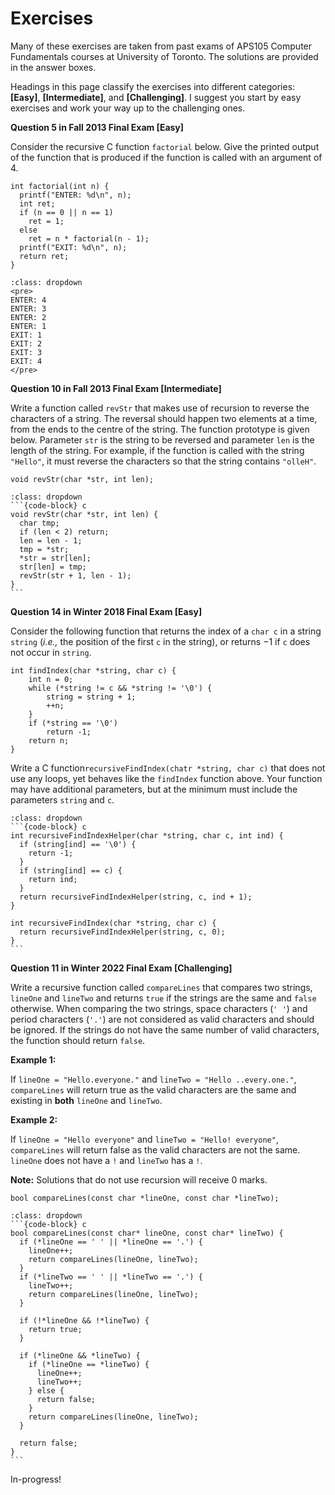 # Exercises

Many of these exercises are taken from past exams of APS105 Computer Fundamentals courses at University of Toronto. The solutions are provided in the answer boxes.

Headings in this page classify the exercises into different categories: **[Easy]**, **[Intermediate]**, and **[Challenging]**. I suggest you start by easy exercises and work your way up to the challenging ones.

**Question 5 in Fall 2013 Final Exam [Easy]**

Consider the recursive C function `factorial` below. Give the printed output of the function that is
produced if the function is called with an argument of 4.

```{code-block} c
int factorial(int n) {
  printf("ENTER: %d\n", n);
  int ret;
  if (n == 0 || n == 1)
    ret = 1;
  else
    ret = n * factorial(n - 1);
  printf("EXIT: %d\n", n);
  return ret;
}
```

````{admonition} Answer
:class: dropdown
<pre>
ENTER: 4
ENTER: 3
ENTER: 2
ENTER: 1
EXIT: 1
EXIT: 2
EXIT: 3
EXIT: 4
</pre>
````

**Question 10 in Fall 2013 Final Exam [Intermediate]**

Write a function called `revStr` that makes use of recursion to reverse the characters of a string. The reversal should happen two elements at a time, from the ends to the centre of the string. The function prototype is given below. Parameter `str` is the string to be reversed and parameter `len` is the length of the string. For example, if the function is called with the string `"Hello"`, it must reverse the characters so that the string contains `"olleH"`.

```{code-block} c
void revStr(char *str, int len);
```

````{admonition} Answer
:class: dropdown
```{code-block} c
void revStr(char *str, int len) {
  char tmp;
  if (len < 2) return;
  len = len - 1;
  tmp = *str;
  *str = str[len];
  str[len] = tmp;
  revStr(str + 1, len - 1);
}
```
````



**Question 14 in Winter 2018 Final Exam [Easy]**

Consider the following function that returns the index of a `char c` in a string `string` (*i.e.,* the position of the first `c` in the string), or returns $-1$ if `c` does not occur in `string`.

```{code-block} c
int findIndex(char *string, char c) {
    int n = 0;
    while (*string != c && *string != '\0') {
        string = string + 1;
        ++n;
    }
    if (*string == '\0')
        return -1;
    return n;
}
```

Write a C function`recursiveFindIndex(chatr *string, char c)` that does not use any loops, yet behaves like the `findIndex` function above. Your function may have additional parameters, but at the minimum must include the parameters `string` and `c`.

````{admonition} Answer
:class: dropdown
```{code-block} c 
int recursiveFindIndexHelper(char *string, char c, int ind) {
  if (string[ind] == '\0') {
    return -1;
  }
  if (string[ind] == c) {
    return ind;
  }
  return recursiveFindIndexHelper(string, c, ind + 1);
}

int recursiveFindIndex(char *string, char c) {
  return recursiveFindIndexHelper(string, c, 0);
}
```
````

**Question 11 in Winter 2022 Final Exam [Challenging]**

Write a recursive function called `compareLines` that compares two strings, `lineOne` and `lineTwo` and returns `true` if the strings are the same and `false` otherwise. When comparing the two strings, space characters (`' '`) and period characters (`'.'`) are not considered as valid characters and should be ignored. If the strings do not have the same number of valid characters, the function should return `false`.


**Example 1:**

If `lineOne = "Hello.everyone."` and `lineTwo = "Hello ..every.one."`, `compareLines` will return true as the valid characters are the same and existing in **both** `lineOne` and `lineTwo`.


**Example 2:**

If `lineOne = "Hello everyone"` and `lineTwo = "Hello! everyone"`, `compareLines` will return false as the valid characters are not the same. `lineOne` does not have a `!` and `lineTwo` has a `!`.


**Note:** Solutions that do not use recursion will receive 0 marks.

```{code-block} c
bool compareLines(const char *lineOne, const char *lineTwo);
```

````{admonition} Answer
:class: dropdown
```{code-block} c
bool compareLines(const char* lineOne, const char* lineTwo) {
  if (*lineOne == ' ' || *lineOne == '.') {
    lineOne++;
    return compareLines(lineOne, lineTwo);
  }
  if (*lineTwo == ' ' || *lineTwo == '.') {
    lineTwo++;
    return compareLines(lineOne, lineTwo);
  }

  if (!*lineOne && !*lineTwo) {
    return true;
  }

  if (*lineOne && *lineTwo) {
    if (*lineOne == *lineTwo) {
      lineOne++;
      lineTwo++;
    } else {
      return false;
    }
    return compareLines(lineOne, lineTwo);
  }

  return false;
}
```
````

In-progress!